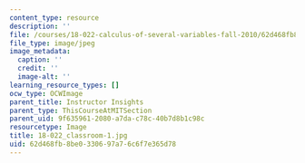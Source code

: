 ```yaml
---
content_type: resource
description: ''
file: /courses/18-022-calculus-of-several-variables-fall-2010/62d468fb8be0330697a76c6f7e365d78_18-022_classroom-1.jpg
file_type: image/jpeg
image_metadata:
  caption: ''
  credit: ''
  image-alt: ''
learning_resource_types: []
ocw_type: OCWImage
parent_title: Instructor Insights
parent_type: ThisCourseAtMITSection
parent_uid: 9f635961-2080-a7da-c78c-40b7d8b1c98c
resourcetype: Image
title: 18-022_classroom-1.jpg
uid: 62d468fb-8be0-3306-97a7-6c6f7e365d78
---
```

